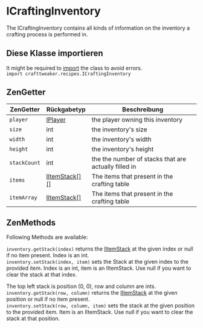 # ICraftingInventory

The ICraftingInventory contains all kinds of information on the inventory a crafting process is performed in.

## Diese Klasse importieren

It might be required to [import](/AdvancedFunctions/Import/) the class to avoid errors.  
`import crafttweaker.recipes.ICraftingInventory`

## ZenGetter

| ZenGetter    | Rückgabetyp                                  | Beschreibung                                         |
| ------------ | -------------------------------------------- | ---------------------------------------------------- |
| `player`     | [IPlayer](/Vanilla/Players/IPlayer/)         | the player owning this inventory                     |
| `size`       | int                                          | the inventory's size                                 |
| `width`      | int                                          | the inventory's width                                |
| `height`     | int                                          | the inventory's height                               |
| `stackCount` | int                                          | the the number of stacks that are actually filled in |
| `items`      | [IItemStack[][]](/Vanilla/Items/IItemStack/) | The items that present in the crafting table         |
| `itemArray`  | [IItemStack[]](/Vanilla/Items/IItemStack/)   | The items that present in the crafting table         |

## ZenMethods

Following Methods are available:

`inventory.getStack(index)` returns the [IItemStack](/Vanilla/Items/IItemStack/) at the given index or null if no item present. Index is an int.  
`inventory.setStack(index, item)` sets the Stack at the given index to the provided item. Index is an int, item is an IItemStack. Use null if you want to clear the stack at that index.

The top left stack is position (0, 0), row and column are ints.  
`inventory.getStack(row, column)` returns the [IItemStack](/Vanilla/Items/IItemStack/) at the given position or null if no item present.  
`inventory.setStack(row, column, item)` sets the stack at the given position to the provided item. Item is an IItemStack. Use null if you want to clear the stack at that position.